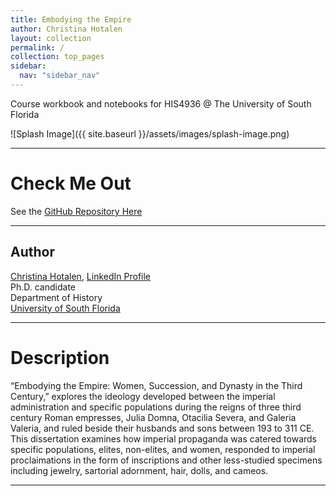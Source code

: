 ```yaml
---
title: Embodying the Empire
author: Christina Hotalen
layout: collection
permalink: /
collection: top_pages
sidebar:
  nav: "sidebar_nav"
---
```


Course workbook and notebooks for HIS4936 @ The University of South Florida

![Splash Image]({{ site.baseurl }}/assets/images/splash-image.png)

---

# Check Me Out

See the [GitHub Repository Here](https://github.com/embodyingempire/dissertation)

---

## Author

[Christina Hotalen](mailto:christinah90@gmail.com), [LinkedIn Profile](https://www.linkedin.com/in/christinahotalen/)<br />
Ph.D. candidate<br />
Department of History<br />
[University of South Florida](https://github.com/usf-portal)

---

# Description

“Embodying the Empire: Women, Succession, and Dynasty in the Third Century,” explores the ideology developed between the imperial administration and specific populations during the reigns of three third century Roman empresses, Julia Domna, Otacilia Severa, and Galeria Valeria, and ruled beside their husbands and sons between 193 to 311 CE. This dissertation examines how imperial propaganda was catered towards specific populations, elites, non-elites, and women, responded to imperial proclaimations in the form of inscriptions and other less-studied specimens including jewelry, sartorial adornment, hair, dolls, and cameos. 

---
